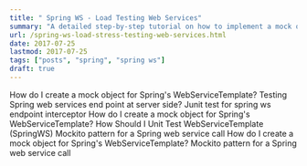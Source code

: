 ```yaml
---
title: " Spring WS - Load Testing Web Services"
summary: "A detailed step-by-step tutorial on how to implement a mock object for Spring's WebServiceTemplate or Web Service Endpoint."
url: /spring-ws-load-stress-testing-web-services.html
date: 2017-07-25
lastmod: 2017-07-25
tags: ["posts", "spring", "spring ws"]
draft: true
---
```


How do I create a mock object for Spring's WebServiceTemplate?
Testing Spring web services end point at server side?
Junit test for spring ws endpoint interceptor
How do I create a mock object for Spring's WebServiceTemplate?
How Should I Unit Test WebServiceTemplate (SpringWS)
Mockito pattern for a Spring web service call
How do I create a mock object for Spring's WebServiceTemplate?
Mockito pattern for a Spring web service call
